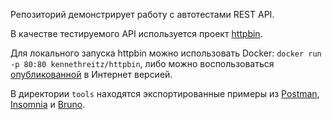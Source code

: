 Репозиторий демонстрирует работу с автотестами REST API.

В качестве тестируемого API используется проект [httpbin](https://github.com/postmanlabs/httpbin).

Для локального запуска httpbin можно использовать Docker:
`docker run -p 80:80 kennethreitz/httpbin`, либо можно воспользоваться [опубликованной](https://httpbin.org/) в Интернет версией.

В директории `tools` находятся экспортированные примеры из [Postman](https://www.postman.com/downloads/), [Insomnia](https://insomnia.rest/download) и [Bruno](https://www.usebruno.com/downloads).